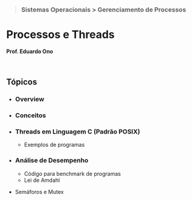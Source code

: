 > ### Sistemas Operacionais > Gerenciamento de Processos

# Processos e Threads

__Prof. Eduardo Ono__

&nbsp;

## Tópicos

* ### Overview

* ### Conceitos

* ### Threads em Linguagem C (Padrão POSIX)

    * Exemplos de programas

* ### Análise de Desempenho

    * Código para benchmark de programas
    * Lei de Amdahl

* Semáforos e Mutex

<br>
